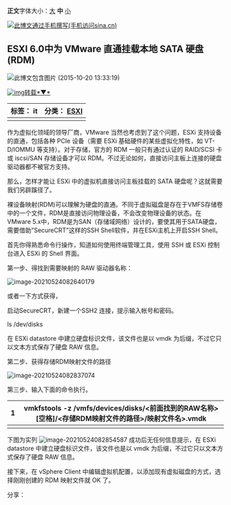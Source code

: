 **正文**字体大小：[大](javascript:;) **中** [小](javascript:;)

[![此博文通过手机撰写(手机访问sina.cn)](http://simg.sinajs.cn/blog7style/images/common/sg_trans.gif)](http://news.sina.com.cn/437/2008/0703/24.html) 

## ESXI 6.0中为 VMware 直通挂载本地 SATA 硬盘 (RDM)

 ![此博文包含图片](http://simg.sinajs.cn/blog7style/images/common/sg_trans.gif) (2015-10-20 13:33:19)

[![img](http://simg.sinajs.cn/blog7style/images/common/sg_trans.gif)转载*▼*](javascript:;)

| 标签： it | 分类： [ESXI](http://blog.sina.com.cn/s/articlelist_2687364453_3_1.html) |
| --------- | ------------------------------------------------------------ |
|           |                                                              |

   作为虚拟化领域的领导厂商，VMware 当然也考虑到了这个问题，ESXi 支持设备的直通，包括各种 PCIe 设备（需要 ESXi 基础硬件的某些虚拟化特性，如 VT-D/IOMMU 等支持）。对于存储，官方的 RDM 一般只有通过认证的 RAID/SCSI 卡或 iscsi/SAN 存储设备才可以 RDM。不过无论如何，直接访问主板上连接的硬盘驱动器都不被官方支持。

那么，怎样才能让 ESXi 中的虚拟机直接访问主板挂载的 SATA 硬盘呢？这就需要我们另辟蹊径了。

   裸设备映射(RDM)可以理解为硬盘的直通。不同于虚拟磁盘是存在于VMFS存储卷中的一个文件，RDM是直接访问物理设备，不会改变物理设备的状态。在VMware 5.x中，RDM是为SAN（存储域网络）设计的，要使其用于SATA硬盘，需要借助”SecureCRT”这样的SSH Shell软件，并在ESXi主机上开启SSH Shell。

首先你得熟悉命令行操作，知道如何使用终端管理工具，使用 SSH 或 ESXi 控制台进入 ESXi 的 Shell 界面。

第一步、得找到需要映射的 RAW 驱动器名称：

![image-20210524082640179](C:\Users\26575\AppData\Roaming\Typora\typora-user-images\image-20210524082640179.png)

或者一下方式获得，

启动SecureCRT，新建一个SSH2 连接，提示输入帐号和密码。

ls /dev/disks

 

在 ESXi datastore 中建立硬盘标识文件，该文件也是以 vmdk 为后缀，不过它只以文本方式保存了硬盘 RAW 信息。

第二步、获得存储RDM映射文件的路径

![image-20210524082837074](C:\Users\26575\AppData\Roaming\Typora\typora-user-images\image-20210524082837074.png)

第三步、输入下面的命令执行。

| 1    | vmkfstools  -z /vmfs/devices/disks/<前面找到的RAW名称>[空格]/<存储RDM映射文件的路径>/映射文件名>.vmdk |
| ---- | ------------------------------------------------------------ |
|      |                                                              |



 下图为实列      ![image-20210524082854587](C:\Users\26575\AppData\Roaming\Typora\typora-user-images\image-20210524082854587.png) 成功后无任何信息提示，在 ESXi datastore 中建立硬盘标识文件，该文件也是以 vmdk 为后缀，不过它只以文本方式保存了硬盘 RAW 信息。

   接下来，在 vSphere Client 中编辑虚拟机配置，以添加现有虚拟磁盘的方式，选择刚刚创建的 RDM 映射文件就 OK 了。

分享：
